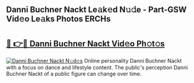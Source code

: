 ## Danni Buchner Nackt Le𝚊k𝚎d N𝚞𝚍e - Part-GSW Vid𝚎o Le𝚊ks Photos ERCHs

# <h2><a href="http://fb83u0.evod.top/?m=Danni+Buchner+Nackt">🔗 👉🔴 Danni Buchner Nackt Vid𝚎o Ph𝚘t𝚘s</a></h2>

[![Danni Buchner Nackt N𝚞d𝚎s](https://i.imgur.com/8V9OHl7.gif)](http://fb83u0.evod.top/?m=Danni+Buchner+Nackt)
Online personality Danni Buchner Nackt with a focus on dance and lifestyle content. The public's perception Danni Buchner Nackt of a public figure can change over time. 
